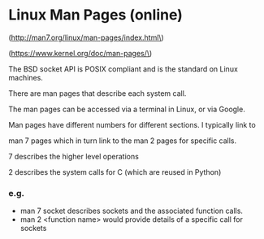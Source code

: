 # **Linux Man Pages \(online\)**

\(http://man7.org/linux/man-pages/index.html\)

\(https://www.kernel.org/doc/man-pages/\)

The BSD socket API is POSIX compliant and is the standard on Linux machines.

There are man pages that describe each system call.



The man pages can be accessed via a terminal in Linux, or via Google.



Man pages have different numbers for different sections. I typically link to

man 7 pages which in turn link to the man 2 pages for specific calls.

 7 describes the higher level operations

 2 describes the system calls for C \(which are reused in Python\)



### e.g.

*  man 7 socket describes sockets and the associated function calls.
*  man 2 &lt;function name&gt; would provide details of a specific call for sockets



